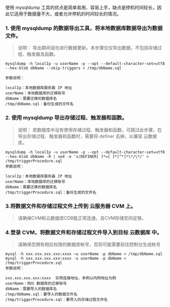 使用 mysqldump 工具的优点是简单易用、容易上手，缺点是停机时间较长，因此它适用于数据量不大，或者允许停机的时间较长的情况。

###  1. 使用 mysqldump 的数据导出工具，将本地数据库数据导出为数据文件。

> 说明： 导出期间请勿进行数据更新。本步骤仅仅导出数据，不包括存储过程、触发器及函数。

```
mysqldump -h localIp -u userName -p --opt --default-character-set=utf8 --hex-blob dbName --skip-triggers > /tmp/dbName.sql

参数说明：

localIp：本地数据库服务器 IP 地址
userName：本地数据库的迁移账号
dbName：需要迁移的数据库名
/tmp/dbName.sql：备份生成的文件名
```

### 2. 使用 mysqldump 导出存储过程、触发器和函数。

> 说明： 若数据库中没有使用存储过程、触发器和函数，可跳过此步骤。在导出存储过程、触发器和函数时，需要将 definer 去掉，以兼容 云数据库。

```
mysqldump -h localIp -u userName -p --opt --default-character-set=utf8 --hex-blob dbName -R | sed -e 's/DEFINER[ ]*=[ ]*[^*]*\*/\*/' > /tmp/triggerProcedure.sql
参数说明：

localIp：本地数据库服务器 IP 地址
userName：本地数据库的迁移账号
dbName：需要迁移的数据库名
/tmp/triggerProcedure.sql：备份生成的文件名
```

### 3.将数据文件和存储过程文件上传到 云服务器 CVM 上。
> 请确保CVM和云数据库CDB能正常连通，且CVM存储空间足够。

### 4.登录 CVM，将数据文件和存储过程文件导入到目标 云数据库 中。

> 请确保您拥有相应权限的数据库帐号，否则可能需要前往控制台生成帐号

```
mysql -h xxx.xxx.xxx.xxx:xxxx –u userName -p dbName < /tmp/dbName.sql
mysql -h xxx.xxx.xxx.xxx:xxxx -u userName -p dbName < /tmp/triggerProcedure.sql
参数说明：

xxx.xxx.xxx.xxx:xxxx  实例连接地址，本例以内网地址为例
userName：RDS 数据库的迁移账号
dbName：需要导入的数据库名
/tmp/dbName.sql：要导入的数据文件名
/tmp/triggerProcedure.sql：要导入的存储过程文件名
```
